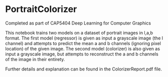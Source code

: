 # PortraitColorizer
Completed as part of CAP5404 Deep Learning for Computer Graphics

This notebook trains two models on a dataset of portrait images in l,a,b format. The first model (regressor) is given as input a grayscale image (the l channel) and attempts to predict the mean a and b channels (ignoring pixel location) of the given image. The second model (colorizer) is also given as input a grayscale image, but attempts to reconstruct the a and b channels of the image in their entirety.

Further details and explanation can be found in the ColorizerReport.pdf file.
